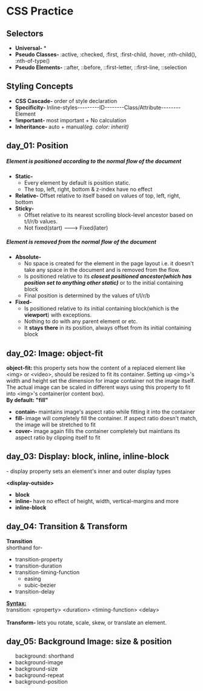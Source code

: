 <h1>CSS Practice</h1>
<h2>Selectors</h2>
<ul>
  <li><b>Universal- </b>*</li>
  <li><b>Pseudo Classes- </b>:active, :checked, :first, :first-child, :hover, :nth-child(), :nth-of-type()</li>
  <li><b>Pseudo Elements- </b>::after, ::before, ::first-letter, ::first-line, ::selection</li>
</ul>
<h2>Styling Concepts</h2>
<ul>
  <li><b>CSS Cascade- </b>order of style declaration</li>
  <li><b>Specificity- </b>Inline-styles---------ID--------Class/Attribute--------Element</li>
  <li><b>!important- </b>most important + No calculation</li>
  <li><b>Inheritance- </b>auto + manual<i>(eg. color: inherit)</i></li>
</ul>
<h2>day_01: Position</h2>
<h5>Element is positioned according to the normal flow of the document</h5>
<ul>
  <li>
    <b>Static- </b>
    <ul>
      <li>Every element by default is position static.</li>
      <li>The top, left, right, bottom & z-index have no effect</li>
    </ul>
  </li>
  <li><b>Relative- </b>Offset relative to itself based on values of top, left, right, bottom</li>
  <li>
    <b>Sticky- </b>
    <ul>
      <li>Offset relative to its nearest scrolling block-level ancestor based on t/l/r/b values.</li>
      <li>Not fixed(start) ---> Fixed(later)</li>
    </ul>
  </li>
</ul>
<h5>Element is removed from the normal flow of the document</h5>
<ul>
  <li>
    <b>Absolute- </b>
    <ul>
      <li>No space is created for the element in the page layout i.e. it doesn't take any space in the document and is removed from the flow.</li>
      <li>Is positioned relative to its <b><i>closest positioned ancestor(which has position set to anything other static)</i></b> or to the initial containing block</li>
      <li>Final position is determined by the values of t/l/r/b</li>
    </ul>
  </li>
  <li>
    <b>Fixed- </b>
    <ul>
      <li>Is positioned relative to its initial containing block(which is the <b>viewport</b>) with exceptions.</li>
      <li>Nothing to do with any parent element or etc.</li>
      <li>It <b>stays there</b> in its position, always offset from its initial containing block</li>
    </ul>
  </li>
</ul>
<h2>day_02: Image: object-fit</h2>
<p><b>object-fit: </b> this property sets how the content of a replaced element like &ltimg&gt or &ltvideo&gt, should be resized to fit its container. Setting up &ltimg&gt's width and height set the dimension for image container not the image itself. The actual image can be scaled in different ways using this property to fit into &ltimg&gt's container(or content box).
<br>
  <b>By default: "fill"</b>
</p>
<ul>
  <li><b>contain- </b>maintains image's aspect ratio while fitting it into the container</li>
  <li><b>fill- </b>image will completely fill the container. If aspect ratio doesn't match, the image will be stretched to fit</li>
  <li><b>cover- </b>image again fills the container completely but maintians its aspect ratio by clipping itself to fit</li>
</ul>
<h2>day_03: Display: block, inline, inline-block</h2>
<p>
  - display property sets an element's inner and outer display types
</p>
<b>&ltdisplay-outside&gt</b>
<ul>
  <li><b>block</b></li>
  <li><b>inline- </b>have no effect of height, width, vertical-margins and more</li>
  <li><b>inline-block</b></li>
</ul>
<h2>day_04: Transition & Transform</h2>
<b>Transition</b><br>
shorthand for-
<ul>
  <li>transition-property</li>
  <li>transition-duration</li>
  <li>
    transition-timing-function
    <ul>
      <li>easing</li>
      <li>subic-bezier</li>
    </ul>
  </li>
  <li>transition-delay</li>
</ul>
<b><u>Syntax:</u></b><br>
transition: &ltproperty&gt &ltduration&gt &lttiming-function&gt &ltdelay&gt;
<br><br>
<b>Transform- </b>lets you rotate, scale, skew, or translate an element.
<h2>day_05: Background Image: size & position</h2>
<ul>
        background: shorthand
        <li>background-image</li>
        <li>background-size</li>
        <li>background-repeat</li>
        <li>background-position</li>
</ul>

